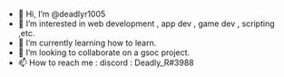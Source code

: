 - 👋 Hi, I’m @deadlyr1005
- 👀 I’m interested in web development , app dev , game dev , scripting ,etc.
- 🌱 I’m currently learning how to learn.
- 💞️ I’m looking to collaborate on a gsoc project.
- 📫 How to reach me : discord : Deadly_R#3988

<!---
deadlyr1005/deadlyr1005 is a ✨ special ✨ repository because its `README.md` (this file) appears on your GitHub profile.
You can click the Preview link to take a look at your changes.
--->
